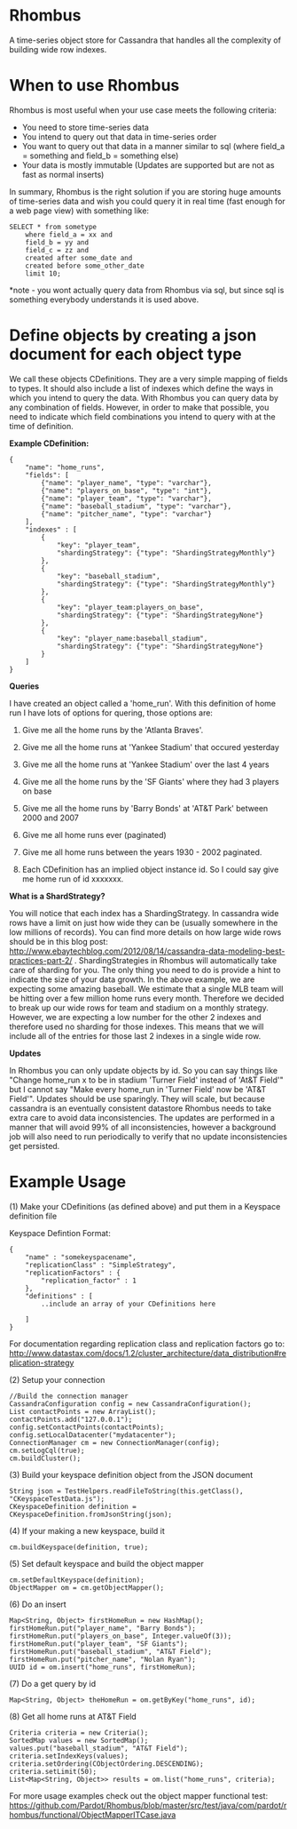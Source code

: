 Rhombus
===========================

A time-series object store for Cassandra that handles all the complexity of building wide row indexes.

When to use Rhombus
===========================
Rhombus is most useful when your use case meets the following criteria:

* You need to store time-series data
* You intend to query out that data in time-series order
* You want to query out that data in a manner similar to sql (where field_a = something and field_b = something else)
* Your data is mostly immutable (Updates are supported but are not as fast as normal inserts)

In summary, Rhombus is the right solution if you are storing huge amounts of time-series data and wish you could query it in real time (fast enough for a web page view) with something like:

    SELECT * from sometype 
        where field_a = xx and
        field_b = yy and
        field_c = zz and
        created after some_date and
        created before some_other_date
        limit 10;

*note - you wont actually query data from Rhombus via sql, but since sql is something everybody understands it is used above.


Define objects by creating a json document for each object type
================================================================

We call these objects CDefinitions. They are a very simple mapping of fields to types. It should also include a list of indexes which define the ways in which you intend to query the data. With Rhombus you can query data by any combination of fields. However, in order to make that possible, you need to indicate which field combinations you intend to query with at the time of definition.

<strong>Example CDefinition:</strong>

    {
        "name": "home_runs",
        "fields": [
            {"name": "player_name", "type": "varchar"},
            {"name": "players_on_base", "type": "int"},
            {"name": "player_team", "type": "varchar"},
            {"name": "baseball_stadium", "type": "varchar"},
            {"name": "pitcher_name", "type": "varchar"}
        ],
        "indexes" : [
            {
                "key": "player_team",
                "shardingStrategy": {"type": "ShardingStrategyMonthly"}
            },
            {
                "key": "baseball_stadium",
                "shardingStrategy": {"type": "ShardingStrategyMonthly"}
            },
            {
                "key": "player_team:players_on_base",
                "shardingStrategy": {"type": "ShardingStrategyNone"}
            },
            {
                "key": "player_name:baseball_stadium",
                "shardingStrategy": {"type": "ShardingStrategyNone"}
            }
        ]
    }


<strong>Queries</strong>

I have created an object called a 'home_run'. With this definition of home run I have lots of options for quering, those options are:

1. Give me all the home runs by the 'Atlanta Braves'.

2. Give me all the home runs at 'Yankee Stadium' that occured yesterday

3. Give me all the home runs at 'Yankee Stadium' over the last 4 years

4. Give me all the home runs by the 'SF Giants' where they had 3 players on base

5. Give me all the home runs by 'Barry Bonds' at 'AT&T Park' between 2000 and 2007

6. Give me all home runs ever (paginated)

7. Give me all home runs between the years 1930 - 2002 paginated.

6. Each CDefinition has an implied object instance id. So I could say give me home run of id xxxxxxx.


<strong>What is a ShardStrategy?</strong>

You will notice that each index has a ShardingStrategy. In cassandra wide rows have a limit on just how wide they can be (usually somewhere in the low millions of records). You can find more details on how large wide rows should be in this blog post: http://www.ebaytechblog.com/2012/08/14/cassandra-data-modeling-best-practices-part-2/ . ShardingStrategies in Rhombus
will automatically take care of sharding for you. The only thing you need to do is provide a hint to indicate the size of your data growth. In the above example, we are expecting some amazing baseball. We estimate that a single MLB team will be hitting over a few million home runs every month. Therefore we decided to break up our wide rows for team and stadium on a monthly strategy. However, we are expecting a low number for the other 2 indexes and therefore used no sharding for those indexes. This means that we will include all of the entries for those last 2 indexes in a single wide row.

<strong>Updates</strong>

In Rhombus you can only update objects by id. So you can say things like "Change home_run x to be in stadium 'Turner Field' instead of 'At&T Field'" but I cannot say "Make every home_run in 'Turner Field' now be 'AT&T Field'". Updates should be use sparingly. They will scale, but because cassandra is an eventually consistent datastore Rhombus needs to take extra care to avoid data inconsistencies. The updates are performed in a manner that will avoid 99% of all inconsistencies, however a background job will also need to run periodically to verify that no update inconsistencies get persisted.


Example Usage
==================

(1) Make your CDefinitions (as defined above) and put them in a Keyspace definition file

Keyspace Defintion Format:

    {
        "name" : "somekeyspacename",
        "replicationClass" : "SimpleStrategy",
        "replicationFactors" : {
            "replication_factor" : 1
        },
        "definitions" : [
            ..include an array of your CDefinitions here

        ]
    }

For documentation regarding replication class and replication factors go to: http://www.datastax.com/docs/1.2/cluster_architecture/data_distribution#replication-strategy

(2) Setup your connection

    //Build the connection manager
    CassandraConfiguration config = new CassandraConfiguration();
    List contactPoints = new ArrayList();
    contactPoints.add("127.0.0.1");
    config.setContactPoints(contactPoints);
    config.setLocalDatacenter("mydatacenter");
    ConnectionManager cm = new ConnectionManager(config);
    cm.setLogCql(true);
    cm.buildCluster();


(3) Build your keyspace definition object from the JSON document

    String json = TestHelpers.readFileToString(this.getClass(), "CKeyspaceTestData.js");
    CKeyspaceDefinition definition = CKeyspaceDefinition.fromJsonString(json);
    

(4) If your making a new keyspace, build it

    cm.buildKeyspace(definition, true);

(5) Set default keyspace and build the object mapper

    cm.setDefaultKeyspace(definition);
    ObjectMapper om = cm.getObjectMapper();

(6) Do an insert

    Map<String, Object> firstHomeRun = new HashMap();
    firstHomeRun.put("player_name", "Barry Bonds");
    firstHomeRun.put("players_on_base", Integer.valueOf(3));
    firstHomeRun.put("player_team", "SF Giants");
    firstHomeRun.put("baseball_stadium", "AT&T Field");
    firstHomeRun.put("pitcher_name", "Nolan Ryan");
    UUID id = om.insert("home_runs", firstHomeRun);

(7) Do a get query by id

    Map<String, Object> theHomeRun = om.getByKey("home_runs", id);

(8) Get all home runs at AT&T Field

    Criteria criteria = new Criteria();
    SortedMap values = new SortedMap();
    values.put("baseball_stadium", "AT&T Field");
    criteria.setIndexKeys(values);
    criteria.setOrdering(CObjectOrdering.DESCENDING);
    criteria.setLimit(50);
    List<Map<String, Object>> results = om.list("home_runs", criteria);



For more usage examples check out the object mapper functional test:
https://github.com/Pardot/Rhombus/blob/master/src/test/java/com/pardot/rhombus/functional/ObjectMapperITCase.java



